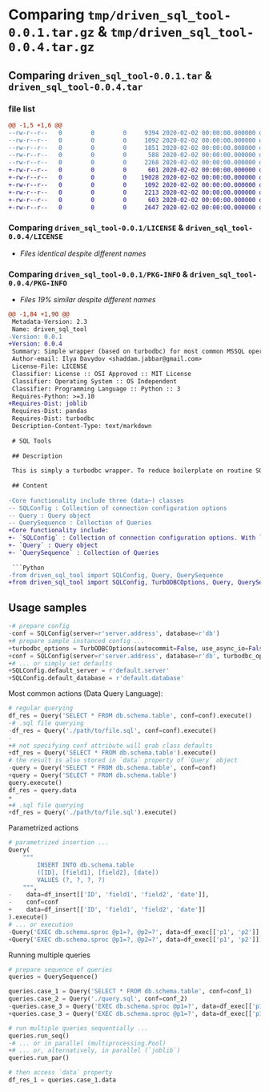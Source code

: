 # Comparing `tmp/driven_sql_tool-0.0.1.tar.gz` & `tmp/driven_sql_tool-0.0.4.tar.gz`

## Comparing `driven_sql_tool-0.0.1.tar` & `driven_sql_tool-0.0.4.tar`

### file list

```diff
@@ -1,5 +1,6 @@
--rw-r--r--   0        0        0     9394 2020-02-02 00:00:00.000000 driven_sql_tool-0.0.1/src/driven_sql_tool/__init__.py
--rw-r--r--   0        0        0     1092 2020-02-02 00:00:00.000000 driven_sql_tool-0.0.1/LICENSE
--rw-r--r--   0        0        0     1851 2020-02-02 00:00:00.000000 driven_sql_tool-0.0.1/README.md
--rw-r--r--   0        0        0      588 2020-02-02 00:00:00.000000 driven_sql_tool-0.0.1/pyproject.toml
--rw-r--r--   0        0        0     2268 2020-02-02 00:00:00.000000 driven_sql_tool-0.0.1/PKG-INFO
+-rw-r--r--   0        0        0      601 2020-02-02 00:00:00.000000 driven_sql_tool-0.0.4/.vscode/launch.json
+-rw-r--r--   0        0        0    19028 2020-02-02 00:00:00.000000 driven_sql_tool-0.0.4/src/driven_sql_tool/__init__.py
+-rw-r--r--   0        0        0     1092 2020-02-02 00:00:00.000000 driven_sql_tool-0.0.4/LICENSE
+-rw-r--r--   0        0        0     2213 2020-02-02 00:00:00.000000 driven_sql_tool-0.0.4/README.md
+-rw-r--r--   0        0        0      603 2020-02-02 00:00:00.000000 driven_sql_tool-0.0.4/pyproject.toml
+-rw-r--r--   0        0        0     2647 2020-02-02 00:00:00.000000 driven_sql_tool-0.0.4/PKG-INFO
```

### Comparing `driven_sql_tool-0.0.1/LICENSE` & `driven_sql_tool-0.0.4/LICENSE`

 * *Files identical despite different names*

### Comparing `driven_sql_tool-0.0.1/PKG-INFO` & `driven_sql_tool-0.0.4/PKG-INFO`

 * *Files 19% similar despite different names*

```diff
@@ -1,84 +1,90 @@
 Metadata-Version: 2.3
 Name: driven_sql_tool
-Version: 0.0.1
+Version: 0.0.4
 Summary: Simple wrapper (based on turbodbc) for most common MSSQL operations I face day-to-day
 Author-email: Ilya Davydov <shaddam.jabbar@gmail.com>
 License-File: LICENSE
 Classifier: License :: OSI Approved :: MIT License
 Classifier: Operating System :: OS Independent
 Classifier: Programming Language :: Python :: 3
 Requires-Python: >=3.10
+Requires-Dist: joblib
 Requires-Dist: pandas
 Requires-Dist: turbodbc
 Description-Content-Type: text/markdown
 
 # SQL Tools
 
 ## Description
 
 This is simply a turbodbc wrapper. To reduce boilerplate on routine SQL actions, making a code a little bit cleaner.
 
 ## Content
 
-Core functionality include three (data~) classes
-- SQLConfig : Collection of connection configuration options
-- Query : Query object
-- QuerySequence : Collection of Queries
+Core functionality include:
+- `SQLConfig` : Collection of connection configuration options. With `TurbODBCOptions` for advanced options
+- `Query` : Query object
+- `QuerySequence` : Collection of Queries
 
 ```Python
-from driven_sql_tool import SQLConfig, Query, QuerySequence
+from driven_sql_tool import SQLConfig, TurbODBCOptions, Query, QuerySequence
 ```
 
 ## Usage samples
 
 ```Python
-# prepare config
-conf = SQLConfig(server=r'server.address', database=r'db')
+# prepare sample instanced config ...
+turbodbc_options = TurbODBCOptions(autocommit=False, use_async_io=False)
+conf = SQLConfig(server=r'server.address', database=r'db', turbodbc_options=turbodbc_options)
+# ... or simply set defaults
+SQLConfig.default_server = r'default.server'
+SQLConfig.default_database = r'default.database'
 ```
 
 Most common actions (Data Query Language):
 ```Python
 # regular querying
 df_res = Query('SELECT * FROM db.schema.table', conf=conf).execute()
-# .sql file querying
-df_res = Query('./path/to/file.sql', conf=conf).execute()
-
+# not specifying conf attribute will grab class defaults
+df_res = Query('SELECT * FROM db.schema.table').execute()
 # the result is also stored in `data` property of `Query` object 
-query = Query('SELECT * FROM db.schema.table', conf=conf)
+query = Query('SELECT * FROM db.schema.table')
 query.execute()
 df_res = query.data
+
+# .sql file querying
+df_res = Query('./path/to/file.sql').execute()
 ```
 
 Parametrized actions 
 ```Python
 # parametrized insertion ...
 Query(
     """
         INSERT INTO db.schema.table
         ([ID], [field1], [field2], [date])
         VALUES (?, ?, ?, ?)
     """, 
-    data=df_insert[['ID', 'field1', 'field2', 'date']],
-    conf=conf
+    data=df_insert[['ID', 'field1', 'field2', 'date']]
 ).execute()
 # ... or execution
-Query('EXEC db.schema.sproc @p1=?, @p2=?', data=df_exec[['p1', 'p2']], conf=conf).execute()
+Query('EXEC db.schema.sproc @p1=?, @p2=?', data=df_exec[['p1', 'p2']]).execute()
 ```
 
 Running multiple queries
 ```Python
 # prepare sequence of queries
 queries = QuerySequence()
 
 queries.case_1 = Query('SELECT * FROM db.schema.table', conf=conf_1)
 queries.case_2 = Query('./query.sql', conf=conf_2)
-queries.case_3 = Query('EXEC db.schema.sproc @p1=?', data=df_exec[['p1']], conf=conf_3)
+queries.case_3 = Query('EXEC db.schema.sproc @p1=?', data=df_exec[['p1']])
 
 # run multiple queries sequentially ...
 queries.run_seq()
-# ... or in parallel (multiprocessing.Pool)
+# ... or, alternatively, in parallel (`joblib`)
 queries.run_par()
 
 # then access `data` property
 df_res_1 = queries.case_1.data
 ```
```

